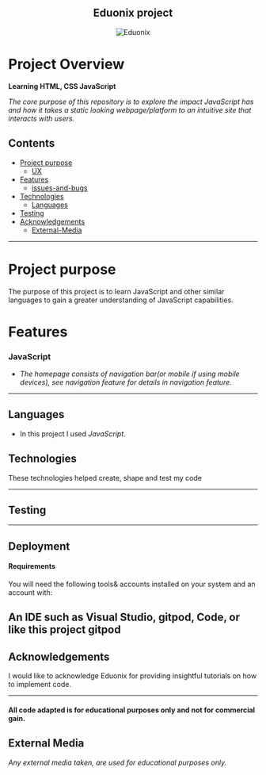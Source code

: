 
<h2 align="center">Eduonix project</h2>
<div align="center">
<img src="https://miro.medium.com/max/800/1*bxEkHw1xewxOFjmGunb-Cw.png" target="_blank" rel="noopener" alt="Eduonix">
</div>

# Project Overview

__Learning HTML, CSS JavaScript__

*The core purpose of this repository is to explore the impact JavaScript has and how it takes a static looking webpage/platform to an intuitive site that interacts with users.*

## Contents
* [Project purpose](#Project-Purpose)
     * [UX](#UX)
* [Features](#Features)
     * [issues-and-bugs](#issues-and-bugs)
* [Technologies](#Technologies)
     * [Languages](#Languages)
* [Testing](#Testing)
* [Acknowledgements](#Acknowledgements)
     * [External-Media](#External-Media)

-------------

# Project purpose

The purpose of this project is to learn JavaScript and other similar languages to gain a greater understanding of JavaScript capabilities.

# Features


### JavaScript

* *The homepage consists of navigation bar(or mobile if using mobile devices), see navigation feature for details in navigation feature.*
   
-------


## Languages

  - In this project I used *JavaScript*.
   

## Technologies

These technologies helped create, shape and test my code

-------

## Testing

------

## Deployment

#### Requirements 
You will need the following tools& accounts installed on your system and an account with:

An IDE such as Visual Studio, gitpod, Code, or like this project gitpod
------

## Acknowledgements

I would like to acknowledge Eduonix for providing insightful tutorials on how to implement code.

-----
  
 #### All code adapted is for educational purposes only and not for commercial gain.

## External Media 
*Any external media taken, are used for educational purposes only.*
